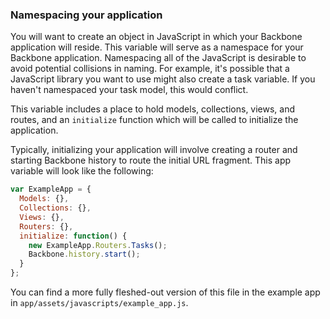 ### Namespacing your application

You will want to create an object in JavaScript in which your Backbone
application will reside. This variable will serve as a namespace for your
Backbone application. Namespacing all of the JavaScript is desirable to
avoid potential collisions in naming. For example, it's possible that a
JavaScript library you want to use might also create a task variable. If you
haven't namespaced your task model, this would conflict.

This variable includes a place to hold models, collections, views, and routes,
and an `initialize` function which will be called to initialize the application.

Typically, initializing your application will involve creating a router and
starting Backbone history to route the initial URL fragment.  This app variable
will look like the following:

````javascript
var ExampleApp = {
  Models: {},
  Collections: {},
  Views: {},
  Routers: {},
  initialize: function() {
    new ExampleApp.Routers.Tasks();
    Backbone.history.start();
  }
};
````

You can find a more fully fleshed-out version of this file in the example app
in `app/assets/javascripts/example_app.js`.
